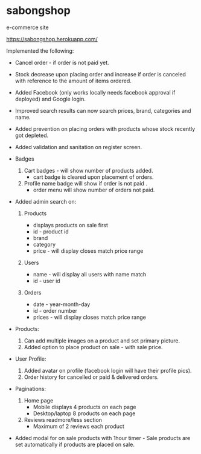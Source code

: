 # sabongshop
e-commerce site

https://sabongshop.herokuapp.com/

Implemented the following:

- Cancel order - if order is not paid yet.

- Stock decrease upon placing order and increase if order is canceled with reference to the amount of items ordered.

- Added Facebook (only works locally needs facebook approval if deployed) and Google login.

- Improved search results can now search prices, brand, categories and name.

- Added prevention on placing orders with products whose stock recently got depleted.

- Added validation and sanitation on register screen.

- Badges
   1. Cart badges - will show number of products added.
      - cart badge is cleared upon placement of orders.
   2. Profile name badge will show if order is not paid .
      - order menu will show number of orders not paid.
        
- Added admin search on:
   1. Products
      - displays products on sale first
      - id - product id
      - brand
      - category
      - price - will display closes match price range
   
   2. Users
      - name - will display all users with name match
      - id - user id
   
   3. Orders
      - date - year-month-day
      - id - order number
      - prices - will display closes match price range

- Products:
    1. Can add multiple images on a product and set primary picture.
    2. Added option to place product on sale - with sale price.
  
- User Profile:
    1. Added avatar on profile (facebook login will have their profile pics).
    2. Order history for cancelled or paid & delivered orders.

 - Paginations:
    1. Home page
        - Mobile displays 4 products on each page
        - Desktop/laptop 8 products on each page
    2. Reviews readmore/less section
        - Maximum of 2 reviews each product

- Added modal for on sale products with 1hour timer
        - Sale products are set automatically if products are placed on sale.
